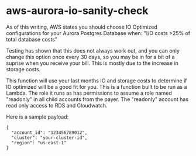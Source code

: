 # aws-aurora-io-sanity-check

As of this writing, AWS states you should choose IO Optimized configurations for your Aurora Postgres Database when:
"I/O costs >25% of total database costs"

Testing has shown that this does not always work out, and you can only change this option once every 30 days, so you may be in for a bit of a suprise when you receive your bill. This is mostly due to the increase in storage costs. 

This function will use your last months IO and storage costs to determine if IO optimized will be a good fit for you. This is a function built to be run as a Lambda. The role it runs as has permissions to assume a role named "readonly" in all child accounts from the payer. The "readonly" account has read only access to RDS and Cloudwatch.

Here is a sample payload:
```
{
  "account_id": "123456789012",
  "cluster": "your-cluster-id",
  "region": "us-east-1"
}
```
